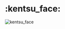 # :kentsu_face:
![kentsu_face](https://github.com/strvworks/kentsu_face/blob/master/kentsu_face.png)